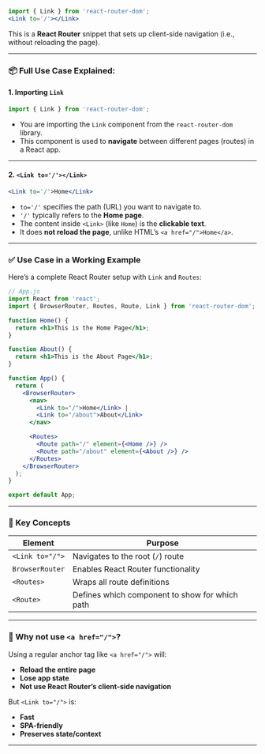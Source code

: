 ```jsx
import { Link } from 'react-router-dom';
<Link to='/'></Link>
```

This is a **React Router** snippet that sets up client-side navigation (i.e., without reloading the page).

---

### 📦 Full Use Case Explained:

#### 1. **Importing `Link`**

```js
import { Link } from 'react-router-dom';
```

* You are importing the `Link` component from the `react-router-dom` library.
* This component is used to **navigate** between different pages (routes) in a React app.

---

#### 2. **`<Link to='/'></Link>`**

```jsx
<Link to='/'>Home</Link>
```

* `to='/'` specifies the path (URL) you want to navigate to.
* `'/'` typically refers to the **Home page**.
* The content inside `<Link>` (like `Home`) is the **clickable text**.
* It does **not reload the page**, unlike HTML’s `<a href="/">Home</a>`.

---

### ✅ Use Case in a Working Example

Here’s a complete React Router setup with `Link` and `Routes`:

```jsx
// App.js
import React from 'react';
import { BrowserRouter, Routes, Route, Link } from 'react-router-dom';

function Home() {
  return <h1>This is the Home Page</h1>;
}

function About() {
  return <h1>This is the About Page</h1>;
}

function App() {
  return (
    <BrowserRouter>
      <nav>
        <Link to="/">Home</Link> | 
        <Link to="/about">About</Link>
      </nav>

      <Routes>
        <Route path="/" element={<Home />} />
        <Route path="/about" element={<About />} />
      </Routes>
    </BrowserRouter>
  );
}

export default App;
```

---

### 🧠 Key Concepts

| Element         | Purpose                                        |
| --------------- | ---------------------------------------------- |
| `<Link to="/">` | Navigates to the root (`/`) route              |
| `BrowserRouter` | Enables React Router functionality             |
| `<Routes>`      | Wraps all route definitions                    |
| `<Route>`       | Defines which component to show for which path |

---

### 🚫 Why not use `<a href="/">`?

Using a regular anchor tag like `<a href="/">` will:

* **Reload the entire page**
* **Lose app state**
* **Not use React Router’s client-side navigation**

But `<Link to="/">` is:

* **Fast**
* **SPA-friendly**
* **Preserves state/context**

---

